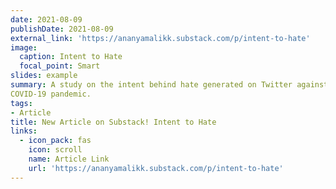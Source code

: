 ```yaml
---
date: 2021-08-09
publishDate: 2021-08-09
external_link: 'https://ananyamalikk.substack.com/p/intent-to-hate'
image:
  caption: Intent to Hate
  focal_point: Smart
slides: example
summary: A study on the intent behind hate generated on Twitter against the Asian Community during the
COVID-19 pandemic.
tags:
- Article
title: New Article on Substack! Intent to Hate
links:
  - icon_pack: fas
    icon: scroll
    name: Article Link
    url: 'https://ananyamalikk.substack.com/p/intent-to-hate'
---
```



